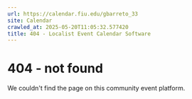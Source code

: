```yaml
---
url: https://calendar.fiu.edu/gbarreto_33
site: Calendar
crawled_at: 2025-05-20T11:05:32.577420
title: 404 - Localist Event Calendar Software
---
```


# 404 - not found
We couldn't find the page on this community event platform.
